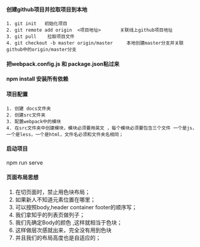 #### 创建github项目并拉取项目到本地

	1. git init   初始化项目
 	2. git remote add origin  <项目地址>       关联线上github项目地址
 	3. git pull    拉取项目文件
 	4. git checkout -b master origin/master     本地创建master分支并关联github中的origin/master分支



#### 把webpack.config.js 和 package.json粘过来



####  npm install 安装所有依赖



#### 项目配置

 	1. 创建 docs文件夹
 	2. 创建src文件夹
 	3. 配置webpack中的模块
 	4. 在src文件夹中创建模块，模块必须要用英文 ，每个模块必须要包含三个文件 一个是js，一个是less，一个是html，文件名必须和文件夹名相同；



#### 启动项目

npm run serve



####  页面布局思想

1.  在切页面时，禁止用色块布局；
2. 如果新人不知道元素位置在哪里；
3. 可以按照body,header container footer的顺序写；
4. 我们拿知乎的列表页做列子；
5. 我们先确定Body的颜色 ,这样就相当于色块；
6. 这样做层次感就出来，完全没有用到色块
7. 并且我们的布局高度也是自适应的；

